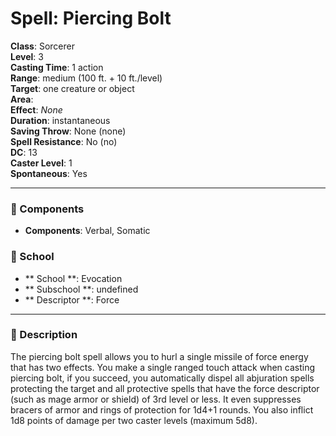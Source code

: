 
# Spell: Piercing Bolt
**Class**: Sorcerer  
**Level**: 3  
**Casting Time**: 1 action  
**Range**: medium (100 ft. + 10 ft./level)  
**Target**: one creature or object  
**Area**:   
**Effect**: _None_  
**Duration**: instantaneous  
**Saving Throw**: None (none)  
**Spell Resistance**: No (no)  
**DC**: 13  
**Caster Level**: 1  
**Spontaneous**: Yes

---

### 🔮 Components
- **Components**: Verbal, Somatic

### 🏫 School
- ** School **: Evocation
- ** Subschool **: undefined
- ** Descriptor **: Force
---

### 📜 Description
The piercing bolt spell allows you to hurl a single missile of force energy that has two effects. You make a single ranged touch attack when casting piercing bolt, if you succeed, you automatically dispel all abjuration spells protecting the target and all protective spells that have the force descriptor (such as mage armor or shield) of 3rd level or less. It even suppresses bracers of armor and rings of protection for 1d4+1 rounds. You also inflict 1d8 points of damage per two caster levels (maximum 5d8).
